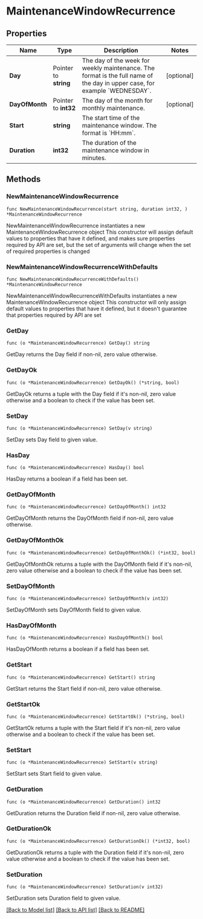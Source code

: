 # MaintenanceWindowRecurrence

## Properties

Name | Type | Description | Notes
------------ | ------------- | ------------- | -------------
**Day** | Pointer to **string** | The day of the week for weekly maintenance.    The format is the full name of the day in upper case, for example &#x60;WEDNESDAY&#x60;. | [optional] 
**DayOfMonth** | Pointer to **int32** | The day of the month for monthly maintenance. | [optional] 
**Start** | **string** | The start time of the maintenance window. The format is &#x60;HH:mm&#x60;. | 
**Duration** | **int32** | The duration of the maintenance window in minutes. | 

## Methods

### NewMaintenanceWindowRecurrence

`func NewMaintenanceWindowRecurrence(start string, duration int32, ) *MaintenanceWindowRecurrence`

NewMaintenanceWindowRecurrence instantiates a new MaintenanceWindowRecurrence object
This constructor will assign default values to properties that have it defined,
and makes sure properties required by API are set, but the set of arguments
will change when the set of required properties is changed

### NewMaintenanceWindowRecurrenceWithDefaults

`func NewMaintenanceWindowRecurrenceWithDefaults() *MaintenanceWindowRecurrence`

NewMaintenanceWindowRecurrenceWithDefaults instantiates a new MaintenanceWindowRecurrence object
This constructor will only assign default values to properties that have it defined,
but it doesn't guarantee that properties required by API are set

### GetDay

`func (o *MaintenanceWindowRecurrence) GetDay() string`

GetDay returns the Day field if non-nil, zero value otherwise.

### GetDayOk

`func (o *MaintenanceWindowRecurrence) GetDayOk() (*string, bool)`

GetDayOk returns a tuple with the Day field if it's non-nil, zero value otherwise
and a boolean to check if the value has been set.

### SetDay

`func (o *MaintenanceWindowRecurrence) SetDay(v string)`

SetDay sets Day field to given value.

### HasDay

`func (o *MaintenanceWindowRecurrence) HasDay() bool`

HasDay returns a boolean if a field has been set.

### GetDayOfMonth

`func (o *MaintenanceWindowRecurrence) GetDayOfMonth() int32`

GetDayOfMonth returns the DayOfMonth field if non-nil, zero value otherwise.

### GetDayOfMonthOk

`func (o *MaintenanceWindowRecurrence) GetDayOfMonthOk() (*int32, bool)`

GetDayOfMonthOk returns a tuple with the DayOfMonth field if it's non-nil, zero value otherwise
and a boolean to check if the value has been set.

### SetDayOfMonth

`func (o *MaintenanceWindowRecurrence) SetDayOfMonth(v int32)`

SetDayOfMonth sets DayOfMonth field to given value.

### HasDayOfMonth

`func (o *MaintenanceWindowRecurrence) HasDayOfMonth() bool`

HasDayOfMonth returns a boolean if a field has been set.

### GetStart

`func (o *MaintenanceWindowRecurrence) GetStart() string`

GetStart returns the Start field if non-nil, zero value otherwise.

### GetStartOk

`func (o *MaintenanceWindowRecurrence) GetStartOk() (*string, bool)`

GetStartOk returns a tuple with the Start field if it's non-nil, zero value otherwise
and a boolean to check if the value has been set.

### SetStart

`func (o *MaintenanceWindowRecurrence) SetStart(v string)`

SetStart sets Start field to given value.


### GetDuration

`func (o *MaintenanceWindowRecurrence) GetDuration() int32`

GetDuration returns the Duration field if non-nil, zero value otherwise.

### GetDurationOk

`func (o *MaintenanceWindowRecurrence) GetDurationOk() (*int32, bool)`

GetDurationOk returns a tuple with the Duration field if it's non-nil, zero value otherwise
and a boolean to check if the value has been set.

### SetDuration

`func (o *MaintenanceWindowRecurrence) SetDuration(v int32)`

SetDuration sets Duration field to given value.



[[Back to Model list]](../README.md#documentation-for-models) [[Back to API list]](../README.md#documentation-for-api-endpoints) [[Back to README]](../README.md)


